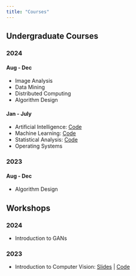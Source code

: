 ```yaml
---
title: "Courses"
---
```


## Undergraduate Courses

### 2024

#### Aug - Dec
- Image Analysis
- Data Mining
- Distributed Computing
- Algorithm Design

#### Jan - July
- Artificial Intelligence: [Code](https://github.com/helloerikaaa/ArtificialIntelligence2024)
- Machine Learning: [Code](https://github.com/helloerikaaa/MachineLearning2024)
- Statistical Analysis: [Code](https://github.com/helloerikaaa/StatisticalTools2024)
- Operating Systems

### 2023

#### Aug - Dec
- Algorithm Design





## Workshops

### 2024
- Introduction to GANs

### 2023
- Introduction to Computer Vision: [Slides](https://drive.google.com/file/d/1S8MlIq81bC7HKpskBs-TnHOKl69YhLAa/view) | [Code](https://github.com/helloerikaaa/IntroAI)